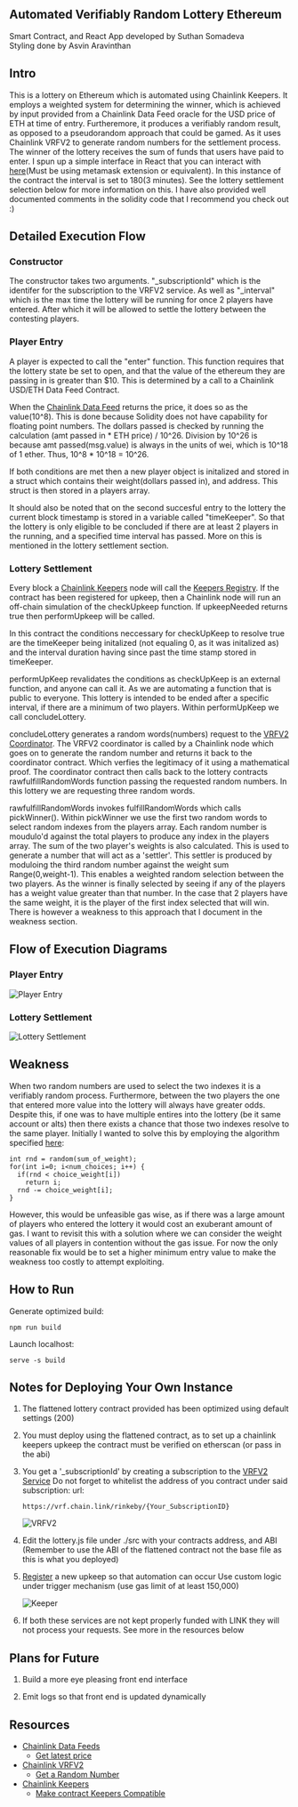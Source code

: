 ## Automated Verifiably Random Lottery Ethereum

Smart Contract, and React App developed by Suthan Somadeva \
Styling done by Asvin Aravinthan

## Intro

This is a lottery on Ethereum which is automated using Chainlink Keepers. It employs a weighted system for determining the winner, which is achieved by input provided from a Chainlink Data Feed oracle for the USD price of ETH at time of entry. Furtheremore, it produces a verifiably random result, as opposed to a pseudorandom approach that could be gamed. As it uses Chainlink VRFV2 to generate random numbers for the settlement process. The winner of the lottery receives the sum of funds that users have paid to enter. I spun up a simple interface in React that you can interact with [here](https://automatedtrulyrandomlottery.herokuapp.com/)(Must be using metamask extension or equivalent). In this instance of the contract the interval is set to 180(3 minutes). See the lottery settlement selection below for more information on this. I have also provided well documented comments in the solidity code that I recommend you check out :)

## Detailed Execution Flow

### Constructor
The constructor takes two arguments. "_subscriptionId" which is the identifer for the subscription to the VRFV2 service. As well as "_interval" which is the max time the lottery will be running for once 2 players have entered. After which it will be allowed to settle the lottery between the contesting players.

### Player Entry
A player is expected to call the "enter" function. This function requires that the lottery state be set to open, and that the value of the ethereum they are passing in is greater than $10. This is determined by a call to a Chainlink USD/ETH Data Feed Contract.

When the [Chainlink Data Feed](https://docs.chain.link/docs/using-chainlink-reference-contracts/) returns the price, it does so as the value(10^8). This is done because Solidity does not have capability for floating point numbers. The dollars passed is checked by running the calculation (amt passed in * ETH price) / 10^26. Division by 10^26 is because amt passed(msg.value) is always in the units of wei, which is 10^18 of 1 ether. Thus, 10^8 * 10^18 = 10^26.

If both conditions are met then a new player object is initalized and stored in a struct which contains their weight(dollars passed in), and address. This struct is then stored in a players array.

It should also be noted that on the second succesful entry to the lottery the current block timestamp is stored in a variable called "timeKeeper". So that the lottery is only eligible to be concluded if there are at least 2 players in the running, and a specified time interval has passed. More on this is mentioned in the lottery settlement section. 

### Lottery Settlement
Every block a [Chainlink Keepers](https://docs.chain.link/docs/chainlink-keepers/introduction/) node will call the [Keepers Registry](https://docs.chain.link/docs/chainlink-keepers/overview/). If the contract has been registered for upkeep, then a Chainlink node will run an off-chain simulation of the checkUpkeep function. If upkeepNeeded returns true then performUpkeep will be called.

In this contract the conditions neccessary for checkUpKeep to resolve true are the timeKeeper being initalized (not equaling 0, as it was initalized as) and the interval duration having since past the time stamp stored in timeKeeper.  

performUpKeep revalidates the conditions as checkUpKeep is an external function, and anyone can call it. As we are automating a function that is public to everyone. This lottery is intended to be ended after a specific interval, if there are a minimum of two players. Within performUpKeep we call concludeLottery.

concludeLottery generates a random words(numbers) request to the [VRFV2 Coordinator](https://docs.chain.link/docs/chainlink-vrf/). The VRFV2 coordinator is called by a Chainlink node which goes on to generate the random number and returns it back to the coordinator contract. Which verfies the legitimacy of it using a mathematical proof. The coordinator contract then calls back to the lottery contracts rawfulfillRandomWords function passing the requested random numbers. In this lottery we are requesting three random words. 

rawfulfillRandomWords invokes fulfillRandomWords which calls pickWinner(). Within pickWinner we use the first two random words to select random indexes from the players array. Each random number is moudulo'd against the total players to produce any index in the players array. The sum of the two player's weights is also calculated. This is used to generate a number that will act as a 'settler'. This settler is produced by moduloing the third random number against the weight sum Range(0,weight-1). This enables a weighted random selection between the two players. As the winner is finally selected by seeing if any of the players has a weight value greater than that number. In the case that 2 players have the same weight, it is the player of the first index selected that will win. There is however a weakness to this approach that I document in the weakness section.        

## Flow of Execution Diagrams

### Player Entry 
![Player Entry](https://i.ibb.co/fNSP1dz/player-Entry-drawio.png)

### Lottery Settlement
![Lottery Settlement](https://i.ibb.co/rcH1C8S/settlement-Process-drawio.png)

## Weakness
When two random numbers are used to select the two indexes it is a verifiably random process. Furthermore, between the two players the one that entered more value into the lottery will always have greater odds. Despite this, if one was to have multiple entires into the lottery (be it same account or alts) then there exists a chance that those two indexes resolve to the same player. Initially I wanted to solve this by employing the algorithm specified [here](https://stackoverflow.com/questions/1761626/weighted-random-numbers):

```
int rnd = random(sum_of_weight);
for(int i=0; i<num_choices; i++) {
  if(rnd < choice_weight[i])
    return i;
  rnd -= choice_weight[i];
}
```

However, this would be unfeasible gas wise, as if there was a large amount of players who entered the lottery it would cost an exuberant amount of gas. I want to revisit this with a solution where we can consider the weight values of all players in contention without the gas issue. For now the only reasonable fix would be to set a higher minimum entry value to make the weakness too costly to attempt exploiting.

## How to Run

Generate optimized build:
```
npm run build
```

Launch localhost:

```
serve -s build
```

## Notes for Deploying Your Own Instance

1) The flattened lottery contract provided has been optimized using default settings (200)

2) You must deploy using the flattened contract, as to set up a chainlink keepers upkeep the contract
   must be verified on etherscan (or pass in the abi)

3) You get a '_subscriptionId' by creating a subscription to the [VRFV2 Service](https://vrf.chain.link/)
   Do not forget to whitelist the address of you contract under said subscription:
   url:
   ```
   https://vrf.chain.link/rinkeby/{Your_SubscriptionID}
   
   ```
   ![VRFV2](https://i.ibb.co/7VhQCmG/Capture.jpg)

4) Edit the lottery.js file under ./src with your contracts address, and ABI (Remember to use the ABI of the flattened contract not the base file as this is what you deployed)

5) [Register](https://keepers.chain.link/rinkeby) a new upkeep so that automation can occur
   Use custom logic under trigger mechanism (use gas limit of at least 150,000)

   ![Keeper](https://i.ibb.co/BKNq1w5/Capture2.jpg)

6) If both these services are not kept properly funded with LINK they will not process your
   requests. See more in the resources below

## Plans for Future

1) Build a more eye pleasing front end interface

2) Emit logs so that front end is updated dynamically

## Resources
* [Chainlink Data Feeds](https://docs.chain.link/docs/using-chainlink-reference-contracts/)
    * [Get latest price](https://docs.chain.link/docs/get-the-latest-price/)
* [Chainlink VRFV2](https://docs.chain.link/docs/chainlink-vrf/)
    * [Get a Random Number](https://docs.chain.link/docs/get-a-random-number/)
* [Chainlink Keepers](https://docs.chain.link/docs/chainlink-keepers/introduction/)
    * [Make contract Keepers Compatible](https://docs.chain.link/docs/chainlink-keepers/compatible-contracts/)
